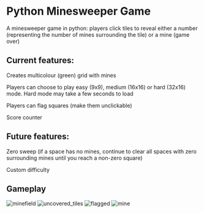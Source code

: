 # Python Minesweeper Game
A minesweeper game in python: players click tiles to reveal either a number (representing the number of mines surrounding the tile) or a mine (game over)

## Current features:
Creates multicolour (green) grid with mines

Players can choose to play easy (9x9), medium (16x16) or hard (32x16) mode. Hard mode may take a few seconds to load

Players can flag squares (make them unclickable)

Score counter

## Future features:
Zero sweep (if a space has no mines, continue to clear all spaces with zero surrounding mines until you reach a non-zero square)

Custom difficulty

## Gameplay

![minefield](https://user-images.githubusercontent.com/34625326/34885042-8daff35a-f7b6-11e7-89a8-c76f3c6a04a6.png)
![uncovered_tiles](https://user-images.githubusercontent.com/34625326/34885043-8de154d6-f7b6-11e7-8ccc-4325347483aa.png)
![flagged](https://user-images.githubusercontent.com/34625326/34885044-8e04cb96-f7b6-11e7-94d5-839e9c40a2bd.png)
![mine](https://user-images.githubusercontent.com/34625326/34885041-8d8b0c98-f7b6-11e7-9c74-4abcecfc8db9.png)
